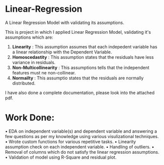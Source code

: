 # Linear-Regression
A Linear Regression Model with validating its assumptions.

This is project in which I applied Linear Regression Model, validating it's assumptions which are:
1. **Linearity** : This assumption assumes that each indepedent variable has a linear relationship with the Dependent Variable.
2. **Homoscedastity** : This assumption states that the residuals have less variance in residuals.
3. **Non-Multicollinearity** : This assumptions tells that the independent features must ne non-collinear.
4. **Normailty** : This assumptio states that the residuals are normally distributed.


I have also done a complete documentation, please look into the attached pdf.

# Work Done:
•	EDA on independent variable(s) and dependent variable and answering a few questions as per my knowledge using various visulizational techniques.
•	Wrote custom functions for various repetitive tasks.
•	Linearity assumption check on each independent variable.
•	Handling of outliers.
•	Removal of columns which do not satisfy the linear regression assumptions.
•	Validation of model using R-Square and residual plot.
